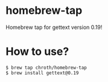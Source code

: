 # homebrew-tap
Homebrew tap for gettext version 0.19!

# How to use?
    $ brew tap chroth/homebrew-tap
    $ brew install gettext@0.19

